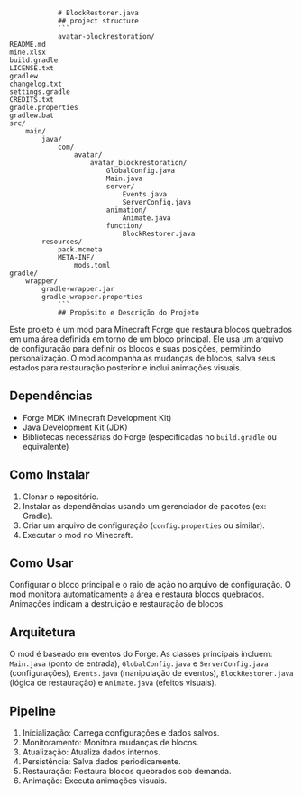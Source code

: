 
                # BlockRestorer.java                
                ## project structure
                ```                    
                avatar-blockrestoration/
    README.md
    mine.xlsx
    build.gradle
    LICENSE.txt
    gradlew
    changelog.txt
    settings.gradle
    CREDITS.txt
    gradle.properties
    gradlew.bat
    src/
        main/
            java/
                com/
                    avatar/
                        avatar_blockrestoration/
                            GlobalConfig.java
                            Main.java
                            server/
                                Events.java
                                ServerConfig.java
                            animation/
                                Animate.java
                            function/
                                BlockRestorer.java
            resources/
                pack.mcmeta
                META-INF/
                    mods.toml
    gradle/
        wrapper/
            gradle-wrapper.jar
            gradle-wrapper.properties                
                ```
                ## Propósito e Descrição do Projeto

Este projeto é um mod para Minecraft Forge que restaura blocos quebrados em uma área definida em torno de um bloco principal.  Ele usa um arquivo de configuração para definir os blocos e suas posições, permitindo personalização.  O mod acompanha as mudanças de blocos, salva seus estados para restauração posterior e inclui animações visuais.

## Dependências

* Forge MDK (Minecraft Development Kit)
* Java Development Kit (JDK)
* Bibliotecas necessárias do Forge (especificadas no `build.gradle` ou equivalente)

## Como Instalar

1. Clonar o repositório.
2. Instalar as dependências usando um gerenciador de pacotes (ex: Gradle).
3. Criar um arquivo de configuração (`config.properties` ou similar).
4. Executar o mod no Minecraft.

## Como Usar

Configurar o bloco principal e o raio de ação no arquivo de configuração. O mod monitora automaticamente a área e restaura blocos quebrados.  Animações indicam a destruição e restauração de blocos.

## Arquitetura

O mod é baseado em eventos do Forge.  As classes principais incluem: `Main.java` (ponto de entrada), `GlobalConfig.java` e `ServerConfig.java` (configurações), `Events.java` (manipulação de eventos), `BlockRestorer.java` (lógica de restauração) e `Animate.java` (efeitos visuais).

## Pipeline

1.  Inicialização: Carrega configurações e dados salvos.
2.  Monitoramento: Monitora mudanças de blocos.
3.  Atualização: Atualiza dados internos.
4.  Persistência: Salva dados periodicamente.
5.  Restauração: Restaura blocos quebrados sob demanda.
6.  Animação: Executa animações visuais.
                
                